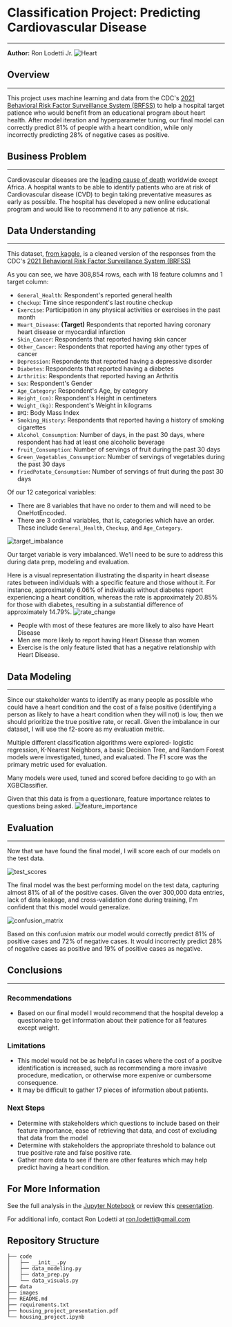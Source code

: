 # Classification Project: Predicting Cardiovascular Disease
***

**Author:** Ron Lodetti Jr.
![Heart](./images/heart.jpeg)

## Overview
***
This project uses machine learning and data from the CDC's [2021 Behavioral Risk Factor Surveillance System (BRFSS)](https://www.cdc.gov/brfss/annual_data/annual_2021.html) to help a hospital target patience who would benefit from an educational program about heart health. After model iteration and hyperparameter tuning, our final model can correctly predict 81% of people with a heart condition, while only incorrectly predicting 28% of negative cases as positive. 

## Business Problem
***
Cardiovascular diseases are the [leading cause of death](https://en.wikipedia.org/wiki/List_of_causes_of_death_by_rate) worldwide except Africa. A hospital wants to be able to identify patients who are at risk of Cardiovascular disease (CVD) to begin taking preventative measures as early as possible. The hospital has developed a new online educational program and would like to recommend it to any patience at risk. 

## Data Understanding
***
This dataset, [from kaggle](https://www.kaggle.com/datasets/alphiree/cardiovascular-diseases-risk-prediction-dataset), is a cleaned version of the responses from the CDC's [2021 Behavioral Risk Factor Surveillance System (BRFSS)](https://www.cdc.gov/brfss/annual_data/annual_2021.html)

As you can see, we have 308,854 rows, each with 18 feature columns and 1 target column:

* `General_Health`: Respondent's reported general health
* `Checkup`: Time since respondent's last routine checkup
* `Exercise`: Participation in any physical activities or exercises in the past month
* `Heart_Disease`: **(Target)** Respondents that reported having coronary heart disease or myocardial infarction
* `Skin_Cancer`: Respondents that reported having skin cancer
* `Other_Cancer`: Respondents that reported having any other types of cancer
* `Depression`: Respondents that reported having a depressive disorder
* `Diabetes`: Respondents that reported having a diabetes
* `Arthritis`: Respondents that reported having an Arthritis
* `Sex`: Respondent's Gender
* `Age_Category`: Respondent's Age, by category
* `Height_(cm)`: Respondent's Height in centimeters
* `Weight_(kg)`: Respondent's Weight in kilograms
* `BMI`: Body Mass Index
* `Smoking_History`: Respondents that reported having a history of smoking cigarettes
* `Alcohol_Consumption`: Number of days, in the past 30 days, where respondent has had at least one alcoholic beverage
* `Fruit_Consumption`: Number of servings of fruit during the past 30 days
* `Green_Vegetables_Consumption`: Number of servings of vegetables during the past 30 days
* `FriedPotato_Consumption`: Number of servings of fruit during the past 30 days

Of our 12 categorical variables:
* There are 8 variables that have no order to them and will need to be OneHotEncoded.
* There are 3 ordinal variables, that is, categories which have an order. These include `General_Health`, `Checkup`, and `Age_Category`.

![target_imbalance](./images/viz_1.jpg)

Our target variable is very imbalanced. We'll need to be sure to address this during data prep, modeling and evaluation.

Here is a visual representation illustrating the disparity in heart disease rates between individuals with a specific feature and those without it. For instance, approximately 6.06% of individuals without diabetes report experiencing a heart condition, whereas the rate is approximately 20.85% for those with diabetes, resulting in a substantial difference of approximately 14.79%.
![rate_change](./images/viz_2.jpg)
- People with most of these features are more likely to also have Heart Disease
- Men are more likely to report having Heart Disease than women
- Exercise is the only feature listed that has a negative relationship with Heart Disease.

## Data Modeling
***
Since our stakeholder wants to identify as many people as possible who could have a heart condition and the cost of a false positive (identifying a person as likely to have a heart condition when they will not) is low, then we should prioritize the true positive rate, or recall. Given the imbalance in our dataset, I will use the f2-score as my evaluation metric. 

Multiple different classification algorithms were explored- logistic regression, K-Nearest Neighbors, a basic Decision Tree, and Random Forest models were investigated, tuned, and evaluated. The F1 score was the primary metric used for evaluation.

Many models were used, tuned and scored before deciding to go with an XGBClassifier. 

Given that this data is from a questionare, feature importance relates to questions being asked.
![feature_importance](./images/feature_importance.png)

## Evaluation
***
Now that we have found the final model, I will score each of our models on the test data. 

![test_scores](./images/test_scores.jpg)

The final model was the best performing model on the test data, capturing almost 81% of all of the positive cases. Given the over 300,000 data entries, lack of data leakage, and cross-validation done during training, I'm confident that this model would generalize. 

![confusion_matrix](./images/confusion_matrix.png)

Based on this confusion matrix our model would correctly predict 81% of positive cases and 72% of negative cases. It would incorrectly predict 28% of negative cases as positive and 19% of positive cases as negative. 

## Conclusions
***

### Recommendations
- Based on our final model I would recommend that the hospital develop a questionaire to get information about their patience for all features except weight. 

### Limitations
- This model would not be as helpful in cases where the cost of a positve identification is increased, such as recommending a more invasive procedure, medication, or otherwise more expenive or cumbersome consequence.  
- It may be difficult to gather 17 pieces of information about patients. 

### Next Steps
- Determine with stakeholders which questions to include based on their feature importance, ease of retrieving that data, and cost of excluding that data from the model
- Determine with stakeholders the appropriate threshold to balance out true positive rate and false positive rate.
- Gather more data to see if there are other features which may help predict having a heart condition.

## For More Information

See the full analysis in the [Jupyter Notebook](./housing_project.ipynb) or review this [presentation](./housing_project_presentation.pdf).

For additional info, contact Ron Lodetti at [ron.lodetti@gmail.com](mailto:ron.lodetti@gmail.com)

## Repository Structure

```
├── code
│   ├── __init__.py
│   ├── data_modeling.py
│   ├── data_prep.py
│   └── data_visuals.py
├── data
├── images
├── README.md
├── requirements.txt
├── housing_project_presentation.pdf
└── housing_project.ipynb


```


```python

```
